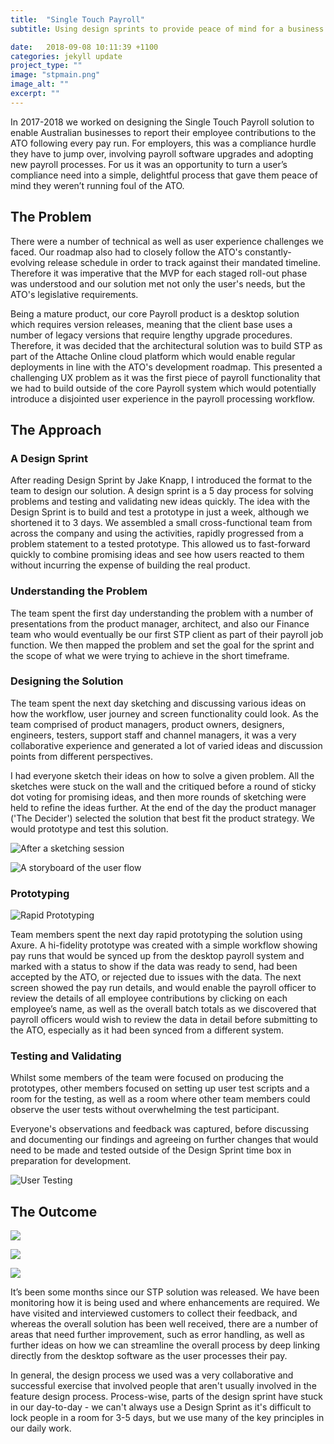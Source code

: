 ```yaml
---
title:  "Single Touch Payroll"
subtitle: Using design sprints to provide peace of mind for a business’s compliance needs

date:   2018-09-08 10:11:39 +1100
categories: jekyll update
project_type: ""
image: "stpmain.png"
image_alt: ""
excerpt: ""
---
```


In 2017-2018 we worked on designing the Single Touch Payroll solution to enable Australian businesses to report their employee contributions to the ATO following every pay run. For employers, this was a compliance hurdle they have to jump over, involving payroll software upgrades and adopting new payroll processes. For us it was an opportunity to turn a user’s compliance need into a simple, delightful process that gave them peace of mind they weren’t running foul of the ATO.

## The Problem

There were a number of technical as well as user experience challenges we faced. Our roadmap also had to closely follow the ATO's constantly-evolving release schedule in order to track against their mandated timeline. Therefore it was imperative that the MVP for each staged roll-out phase was understood and our solution met not only the user's needs, but the ATO's legislative requirements.

Being a mature product, our core Payroll product is a desktop solution which requires version releases, meaning that the client base uses a number of legacy versions that require lengthy upgrade procedures. Therefore, it was decided that the architectural solution was to build STP as part of the Attache Online cloud platform which would enable regular deployments in line with the ATO's development roadmap. This presented a challenging UX problem as it was the first piece of payroll functionality that we had to build outside of the core Payroll system which would potentially introduce a disjointed user experience in the payroll processing workflow.


## The Approach

### A Design Sprint

After reading Design Sprint by Jake Knapp, I introduced the format to the team to design our solution. A design sprint is a 5 day process for solving problems and testing and validating new ideas quickly. The idea with the Design Sprint is to build and test a prototype in just a week, although we shortened it to 3 days. We assembled a small cross-functional team from across the company and using the activities, rapidly progressed from a problem statement to a tested prototype. This allowed us to fast-forward quickly to combine promising ideas and see how users reacted to them without incurring the expense of building the real product.

### Understanding the Problem

The team spent the first day understanding the problem with a number of presentations from the product manager, architect, and also our Finance team who would eventually be our first STP client as part of their payroll job function. We then mapped the problem and set the goal for the sprint and the scope of what we were trying to achieve in the short timeframe.

### Designing the Solution

The team spent the next day sketching and discussing various ideas on how the workflow, user journey and screen functionality could look. As the team comprised of product managers, product owners, designers, engineers, testers, support staff and channel managers, it was a very collaborative experience and generated a lot of varied ideas and discussion points from different perspectives.

I had everyone sketch their ideas on how to solve a given problem. All the sketches were stuck on the wall and the critiqued before a round of sticky dot voting for promising ideas, and then more rounds of sketching were held to refine the ideas further. At the end of the day the product manager ('The Decider') selected the solution that best fit the product strategy. We would prototype and test this solution.

![After a sketching session](/assets/sketches.jpg)

![A storyboard of the user flow](/assets/storyboard.jpg)

### Prototyping

![Rapid Prototyping](/assets/teamprototyping.jpg)

Team members spent the next day rapid prototyping the solution using Axure. A hi-fidelity prototype was created with a simple workflow showing pay runs that would be synced up from the desktop payroll system and marked with a status to show if the data was ready to send, had been accepted by the ATO, or rejected due to issues with the data. The next screen showed the pay run details, and would enable the payroll officer to review the details of all employee contributions by clicking on each employee’s name, as well as the overall batch totals as we discovered that payroll officers would wish to review the data in detail before submitting to the ATO, especially as it had been synced from a different system.

### Testing and Validating

Whilst some members of the team were focused on producing the prototypes, other members focused on setting up user test scripts and a room for the testing, as well as a room where other team members could observe the user tests without overwhelming the test participant.

Everyone's observations and feedback was captured, before discussing and documenting our findings and agreeing on further changes that would need to be made and tested outside of the Design Sprint time box in preparation for development.

![User Testing](/assets/usertesting.jpg)

## The Outcome

![](/assets/stp.png)

![](/assets/calculations.png)

![](/assets/sent.png)

It’s been some months since our STP solution was released. We have been monitoring how it is being used and where enhancements are required. We have visited and interviewed customers to collect their feedback, and whereas the overall solution has been well received, there are a number of areas that need further improvement, such as error handling, as well as further ideas on how we can streamline the overall process by deep linking directly from the desktop software as the user processes their pay. 

In general, the design process we used was a very collaborative and successful exercise that involved people that aren't usually involved in the feature design process. Process-wise, parts of the design sprint have stuck in our day-to-day - we can't always use a Design Sprint as it's difficult to lock people in a room for 3-5 days, but we use many of the key principles in our daily work.